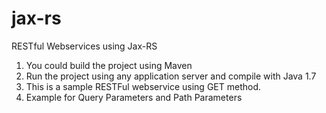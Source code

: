# jax-rs
RESTful Webservices using Jax-RS
1. You could build the project using Maven
2. Run the project using any application server and compile with Java 1.7
3. This is a sample RESTFul webservice using GET method.
4. Example for Query Parameters and Path Parameters

